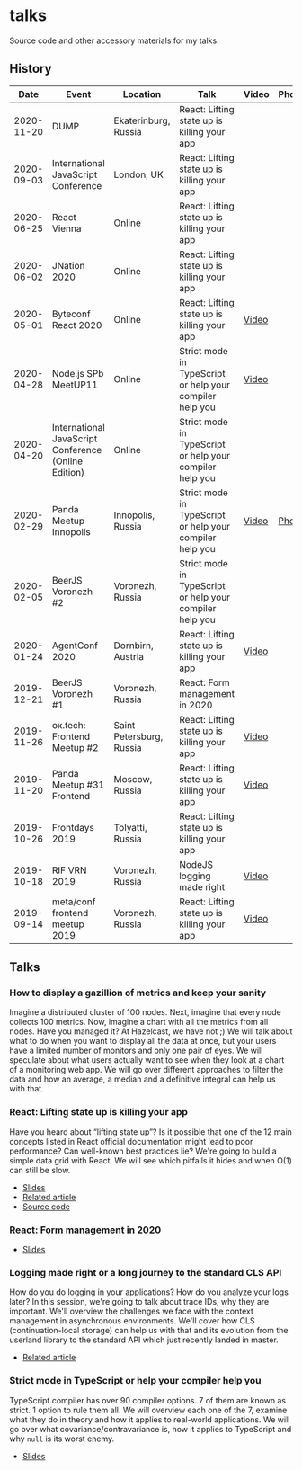 # talks

Source code and other accessory materials for my talks.

## History

| Date | Event | Location | Talk | Video | Photo |
|------|-------|----------|------|-------|-------|
| 2020-11-20 | DUMP | Ekaterinburg, Russia | React: Lifting state up is killing your app |  |  |
| 2020-09-03 | International JavaScript Conference | London, UK | React: Lifting state up is killing your app |  |  |
| 2020-06-25 | React Vienna | Online | React: Lifting state up is killing your app |  |  |
| 2020-06-02 | JNation 2020 | Online | React: Lifting state up is killing your app |  |  |
| 2020-05-01 | Byteconf React 2020 | Online | React: Lifting state up is killing your app | [Video](https://youtu.be/gKtr7I1PNIg) |  |
| 2020-04-28 | Node.js SPb MeetUP11 | Online | Strict mode in TypeScript or help your compiler help you | [Video](https://youtu.be/WQpnlpxYhaU?t=4597) |  |
| 2020-04-20 | International JavaScript Conference (Online Edition) | Online | Strict mode in TypeScript or help your compiler help you |  |  |
| 2020-02-29 | Panda Meetup Innopolis | Innopolis, Russia | Strict mode in TypeScript or help your compiler help you | [Video](https://www.youtube.com/watch?v=NnOwgRgdBII&t=4512s) | [Photo](https://photos.app.goo.gl/P1zNxZsYMunqDaUx7) |
| 2020-02-05 | BeerJS Voronezh #2 | Voronezh, Russia | Strict mode in TypeScript or help your compiler help you |  |  |
| 2020-01-24 | AgentConf 2020 | Dornbirn, Austria | React: Lifting state up is killing your app | [Video](https://www.youtube.com/watch?v=3JEQlKGcbHQ) | |
| 2019-12-21 | BeerJS Voronezh #1 | Voronezh, Russia | React: Form management in 2020 |  |  |
| 2019-11-26 | ок.tech: Frontend Meetup #2 | Saint Petersburg, Russia | React: Lifting state up is killing your app | [Video](https://ok.ru/video/2423294659179) | |
| 2019-11-20 | Panda Meetup #31 Frontend | Moscow, Russia | React: Lifting state up is killing your app | [Video](https://youtu.be/xFQf7ULcaT8) | |
| 2019-10-26 | Frontdays 2019 | Tolyatti, Russia | React: Lifting state up is killing your app |  |  |
| 2019-10-18 | RIF VRN 2019 | Voronezh, Russia | NodeJS logging made right | [Video](https://youtu.be/gZw-iGUzKII) |  |
| 2019-09-14 | meta/conf frontend meetup 2019 | Voronezh, Russia | React: Lifting state up is killing your app | [Video](https://youtu.be/8mt-_FBrd4E) |  |

## Talks
### How to display a gazillion of metrics and keep your sanity

Imagine a distributed cluster of 100 nodes. Next, imagine that every node collects 100 metrics. Now, imagine a chart with all the metrics from all nodes. Have you managed it? At Hazelcast, we have not ;)
We will talk about what to do when you want to display all the data at once, but your users have a limited number of monitors and only one pair of eyes. We will speculate about what users actually want to see when they look at a chart of a monitoring web app. We will go over different approaches to filter the data and how an average, a median and a definitive integral can help us with that.

### React: Lifting state up is killing your app

Have you heard about “lifting state up”? Is it possible that one of the 12 main concepts listed in React official documentation might lead to poor performance? Can well-known best practices lie? We're going to build a simple data grid with React. We will see which pitfalls it hides and when O(1) can still be slow.

- [Slides](https://docs.google.com/presentation/d/1m15mIS0eqShoOGgf3a0OOPUXPNTo0K4JdkG9urouFoI/edit?usp=sharing)
- [Related article](https://itnext.io/react-lifting-state-up-is-killing-your-app-3ad6f0e1213d)
- [Source code](https://github.com/aigoncharov/talks/tree/talk/lifting-state-up-is-killing-your-app/lifting-state-up-is-killing-your-app)

### React: Form management in 2020

- [Slides](https://docs.google.com/presentation/d/1kzytCQSF-1V1ExIFHH_xSRJO_8LqyA6WS6492c0WfRw/edit?usp=sharing)

### Logging made right or a long journey to the standard CLS API

How do you do logging in your applications? How do you analyze your logs later?
In this session, we're going to talk about trace IDs, why they are important. We'll overview the challenges we face with the context management in asynchronous environments. We'll cover how CLS (continuation-local storage) can help us with that and its evolution from the userland library to the standard API which just recently landed in master.

- [Related article](https://itnext.io/nodejs-logging-made-right-117a19e8b4ce)

### Strict mode in TypeScript or help your compiler help you

TypeScript compiler has over 90 compiler options. 7 of them are known as strict. 1 option to rule them all.
We will overview each one of the 7, examine what they do in theory and how it applies to real-world applications. We will go over what covariance/contravariance is, how it applies to TypeScript and why `null` is its worst enemy. 

- [Slides](https://docs.google.com/presentation/d/1xOup_X0gWIgfQZm54nABcSP8BqdLF44b3yv3uwh8Hg0/edit?usp=sharing)
